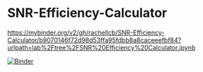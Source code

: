 # SNR-Efficiency-Calculator

https://mybinder.org/v2/gh/rachellcb/SNR-Efficiency-Calculator/b9070146f72d98d53ffa95fdbb8a8caceeefbf84?urlpath=lab%2Ftree%2FSNR%20Efficiency%20Calculator.ipynb

[![Binder](https://mybinder.org/badge_logo.svg)](https://mybinder.org/v2/gh/rachellcb/SNR-Efficiency-Calculator/HEAD?labpath=SNR%20Efficiency%20Calculator.ipynb)
